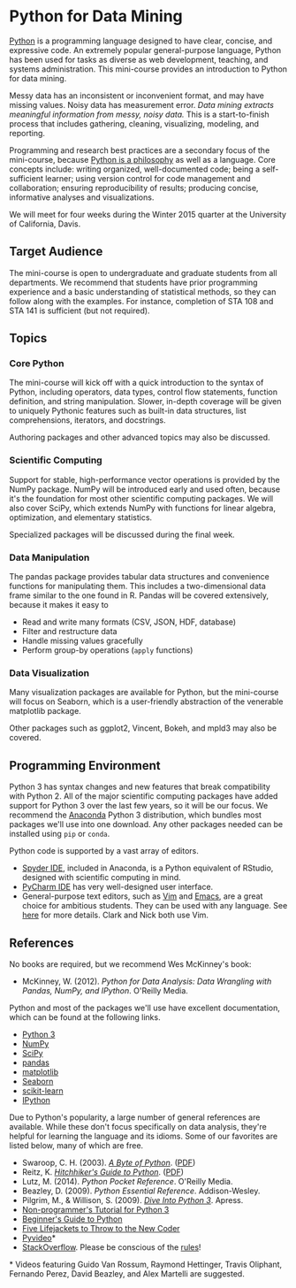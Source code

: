 # Python for Data Mining

[Python][] is a programming language designed to have clear, concise, and
expressive code.
An extremely popular general-purpose language, Python has been used for tasks
as diverse as web development, teaching, and systems administration.
This mini-course provides an introduction to Python for data mining.

Messy data has an inconsistent or inconvenient format, and may have missing
values.
Noisy data has measurement error.
*Data mining extracts meaningful information from messy, noisy data.*
This is a start-to-finish process that includes gathering, cleaning,
visualizing, modeling, and reporting.

Programming and research best practices are a secondary focus of the 
mini-course, because [Python is a philosophy][zen] as well as a language.
Core concepts include: writing organized, well-documented code; being a
self-sufficient learner; using version control for code management and
collaboration; ensuring reproducibility of results; producing concise,
informative analyses and visualizations.

We will meet for four weeks during the Winter 2015 quarter at the
University of California, Davis.

[zen]: http://legacy.python.org/dev/peps/pep-0020/
[Python]: https://www.python.org/

## Target Audience
The mini-course is open to undergraduate and graduate students from all
departments.
We recommend that students have prior programming experience
and a basic understanding of statistical methods,
so they can follow along with the examples.
For instance, completion of STA 108 and STA 141 is sufficient
(but not required).

## Topics

### Core Python
The mini-course will kick off with a quick introduction to the syntax of
Python, including operators, data types, control flow statements, function
definition, and string manipulation.
Slower, in-depth coverage will be given to uniquely Pythonic features such as
built-in data structures, list comprehensions, iterators, and docstrings.

Authoring packages and other advanced topics may also be discussed.

### Scientific Computing
Support for stable, high-performance vector operations is provided by the NumPy
package.
NumPy will be introduced early and used often, because it's the foundation for
most other scientific computing packages.
We will also cover SciPy, which extends NumPy with functions for
linear algebra, optimization, and elementary statistics.

Specialized packages will be discussed during the final week.

### Data Manipulation
The pandas package provides tabular data structures and convenience functions
for manipulating them.
This includes a two-dimensional data frame similar to the one found in R.
Pandas will be covered extensively, because it makes it easy to

+ Read and write many formats (CSV, JSON, HDF, database)
+ Filter and restructure data
+ Handle missing values gracefully
+ Perform group-by operations (`apply` functions)

### Data Visualization

Many visualization packages are available for Python, but the mini-course will
focus on Seaborn, which is a user-friendly abstraction of the venerable 
matplotlib package.

Other packages such as ggplot2, Vincent, Bokeh, and mpld3 may also be covered.

## Programming Environment
Python 3 has syntax changes and new features that break compatibility with
Python 2.
All of the major scientific computing packages have added support for Python 3
over the last few years, so it will be our focus.
We recommend the [Anaconda][] Python 3 distribution,
which bundles most packages we'll use into one download.
Any other packages needed can be installed using `pip` or `conda`.

Python code is supported by a vast array of editors.

+ [Spyder IDE][Spyder], included in Anaconda, 
  is a Python equivalent of RStudio, 
  designed with scientific computing in mind.
+ [PyCharm IDE][PyCharm] has very well-designed user interface.
+ General-purpose text editors, such as [Vim][] and [Emacs][], are a great
  choice for ambitious students. They can be used with any language. 
  See [here][Text Editors] for more details. Clark and Nick both use Vim.

[Anaconda]: http://continuum.io/downloads
[Spyder]: https://code.google.com/p/spyderlib/
[PyCharm]: https://www.jetbrains.com/pycharm/
[Vim]: http://www.vim.org/
[Emacs]: https://www.gnu.org/software/emacs/
[Text Editors]: http://heather.cs.ucdavis.edu/~matloff/ProgEdit/ProgEdit.html

## References

No books are required, but we recommend Wes McKinney's book:

+ McKinney, W. (2012). _Python for Data Analysis: Data Wrangling with Pandas, 
  NumPy, and IPython_. O'Reilly Media.

Python and most of the packages we'll use have excellent documentation, which
can be found at the following links.

+ [Python 3](https://docs.python.org/3/)
+ [NumPy](http://docs.scipy.org/doc/numpy/)
+ [SciPy](http://docs.scipy.org/doc/scipy/reference/)
+ [pandas](http://pandas.pydata.org/pandas-docs/stable/)
+ [matplotlib](http://matplotlib.org/contents.html)
+ [Seaborn](http://stanford.edu/~mwaskom/software/seaborn/tutorial.html)
+ [scikit-learn](http://scikit-learn.org/stable/documentation.html)
+ [IPython](http://ipython.org/documentation.html)

Due to Python's popularity, a large number of general references are available.
While these don't focus specifically on data analysis, they're helpful for
learning the language and its idioms.
Some of our favorites are listed below, many of which are free.

+ Swaroop, C. H. (2003). _[A Byte of Python][]_. ([PDF][ABoP PDF])
+ Reitz, K. _[Hitchhiker's Guide to Python][Hitchhiker's Guide]_. 
  ([PDF][HGoP PDF])
+ Lutz, M. (2014). _Python Pocket Reference_. O'Reilly Media. 
+ Beazley, D. (2009). _Python Essential Reference_. Addison-Wesley.
+ Pilgrim, M., & Willison, S. (2009). _[Dive Into Python 3][]_. Apress.
+ [Non-programmer's Tutorial for Python 3][Non]
+ [Beginner's Guide to Python][Beginner's Guide]
+ [Five Lifejackets to Throw to the New Coder][New Coder]
+ [Pyvideo][Pyvideo]\*
+ [StackOverflow][]. Please be conscious of the [rules][SO Rules]!

\* Videos featuring Guido Van Rossum, Raymond Hettinger, Travis Oliphant, 
Fernando Perez, David Beazley, and Alex Martelli are suggested.


[A Byte of Python]: http://www.swaroopch.com/notes/python/
[ABoP PDF]: http://files.swaroopch.com/python/byte_of_python.pdf

[Hitchhiker's Guide]: http://docs.python-guide.org/en/latest/
[HGop PDF]: https://media.readthedocs.org/pdf/python-guide/latest/python-guide.pdf

[Dive Into Python 3]: http://www.diveintopython3.net/
[Non]: http://en.wikibooks.org/wiki/Non-Programmer%27s_Tutorial_for_Python_3
[Beginner's Guide]: https://wiki.python.org/moin/BeginnersGuide
[New Coder]: http://newcoder.io/
[Pyvideo]: http://pyvideo.org/
[StackOverflow]: http://stackoverflow.com/questions/tagged/python
[SO Rules]: http://stackoverflow.com/tour

